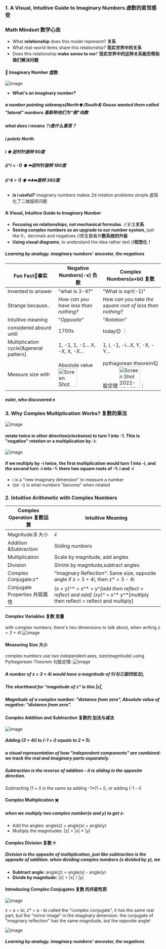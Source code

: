 ### 1. A Visual, Intuitive Guide to Imaginary Numbers 虚数的直觉感受
### Math Mindset 数学心态
- What **relationship** does this model represent? **关系**
- What real-world items share this relationship? **现实世界中的关系**
- Does this relationship **make sense to me**? **现实世界中的这种关系能否帮助我们解决问题**

####  🌰 Imaginary Number 虚数
![image](https://user-images.githubusercontent.com/31954987/196034995-c03ee2fe-5391-4f15-9b52-9c03cbb3257d.png)
- **What's an imaginary number?**
##### a number pointing sideways(North⬆️/South⬇️) Gauss wanted them called "lateral" numbers 高斯称他们为“侧”向数
##### what does i means？i是什么意思？
##### i points North. 
##### i ⬆️逆时针旋转 90度
##### (i*i = -1) ⬆️⬅️逆时针旋转 180度
##### (i^4 = 1) ⬆️⬅️⬇️➡️旋转 360度
- **is i useful?** imaginary numbers makes 2d rotation problems simple.虚简化了二维旋转问题

####  A Visual, Intuitive Guide to Imaginary Number
- **Focusing on relationships, not mechanical formulas**. //关注**关系**
- **Seeing complex numbers as an upgrade to our number system**, just like 0，decimals and negatives //把复数看作**数系统的升级**
- **Using visual diagrams**, to understand the idea rather text /**/视觉化！**
##### Learning by analogy. imaginary numbers' ancestor, the negatives

|Fun Fact🤔事实 |Negative Numbers(-x) 负数   |Complex Numbers(a+bi) 复数  |
|--------------|---------------------------|----------------------------|
|Invented to answer|"what is 3-4?"|"What is sqrt(-1)"                   |
|Strange because.. |_How can you have less than nothing?_|_How can you take the square root of less than nothing?_|
|Intuitive meaning |"_Opposite_"|"_Rotation_"|
|considered absurd until|1700s|today😊       ｜
|Multiplication cycle[&general pattern]|1, -1, 1, -1... X, -X, X, -X...|1, i, -1, -i...X, Y, -X, -Y...|
|Measure size with|Absolute value <img width="60" alt="Screen Shot 2022-10-29 at 15 49 56" src="https://user-images.githubusercontent.com/31954987/198820377-bc754431-e386-49d3-8de0-694b0cf488d1.png">|pythagorean theorem勾股定理 <img width="68" alt="Screen Shot 2022-10-29 at 15 49 12" src="https://user-images.githubusercontent.com/31954987/198820342-18b28404-11db-442e-a772-953fa39ea472.png">｜
#### euler, who discovered e


### 3. Why Complex Multiplication Works? 复数的乘法
![image](https://user-images.githubusercontent.com/31954987/196349564-3290b837-1aa8-4160-ba0a-a9433524da16.png)
#### rotate twice in other direction(clockwise) to turn 1 into -1. This is "negative" rotation or a multiplication by -i:

![image](https://user-images.githubusercontent.com/31954987/198820724-f8b0bf54-d826-4897-9024-32dda8d5891d.png)
#### if we multiply by -i twice, the first multiplication would turn 1 into -i, and the second turn -i into -1. there two square roots of -1: i and -i
- i is a "new imaginary dimension" to measure a number
- i(or -i) is what numbers "become" when rotated


### 2. Intuitive Arithmetic with Complex Numbers
|Complex Operation 复数运算 |Intuitive Meaning|
|--------------|---------------------------|
|Magnitude:$ 大小|z|$|Distance from zero:$|z|=\sqrt{a^{2}+b^{2}}$ |
|Addition &Subtraction|Sliding numbers|
|Multiplication|Scale by magnitude, add angles|
|Division|Shrink by magnitude,subtract angles|
|Complex Conjugate:z*|"Imaginary Reflection": Same size, opposite angle if z = 3 + 4i, then z* = 3 - 4i|
|Conjugate Properties 共轭属性|(x + y)^* = x^* + y^*[add then reflect = reflect and add]  (xy)^* = x^* y^*[multiply then reflect = reflect and multiply]|

#### Complex Variables 复数 变量
with complex numbers, there's two dimensions to talk about, when writing 
_z = 3 + 4i_
![image](https://user-images.githubusercontent.com/31954987/196573678-d1ce1ec7-8e90-468e-8383-0833b0fb9b02.png)

#### Measuring Size 大小
complex numbers use two independent axes, size(magnitude) using Pythagoream Theorem 勾股定理:
![image](https://user-images.githubusercontent.com/31954987/196574430-31a579f9-5d7d-464d-a6ae-6738abb45e9c.png)
##### A number of _z = 3 + 4i_ would have a magnitude of 5(勾三股四弦五), 
##### The shorthand for "magnitude of z" is this |z|, 
##### Magnitude of a complex number: "distance from zero", Absolute value of negative: "distance from zero".

#### Complex Addition and Subtraction 复数的 加法与减法
![image](https://user-images.githubusercontent.com/31954987/196575412-eeffe598-e9b8-4b24-895b-1d9d64002c1c.png)
##### Adding (3 + 4i) to (-1 + i) equals to 2 + 5i.
##### a visual representation of how "independent components" are combined: we track the real and imaginary parts separately.

##### Subtraction is the reverse of addition - it is sliding in the opposite direction.
Subtracting (1 + i) is the same as adding -1*(1 + i), or adding (-1 - i)

#### Complex Multiplication ✖️
##### when we multiply two complex number(x and y) to get z:
- Add the angles: angle(z) = angle(x) + angle(y)
- Multiply the magnitudes: |z| = |x| * |y|

#### Complex Division 复数 ➗
##### Division is the opposite of multiplication, just like subtraction is the opposite of addition. when dividing complex numbers (x divided by y), we

- **Subtract angle:** angle(z) = angle(x) - angle(y)
- **Divide by magnitude:** |z| = |x| / |y|

#### Introducing Complex Conjugates 复数 的共轭性质
![image](https://user-images.githubusercontent.com/31954987/196579520-df1d376e-3f42-4e2c-9886-083b94e894c1.png)

z = a + bi,
z* = a - bi called the "complex conjugate", it has the same real part, but the "mirror image" in the imaginary dimension. the conjugate of "imaginary reflection" has the same magnitude, but the opposite angle!

![image](https://user-images.githubusercontent.com/31954987/196958516-56c75a1b-3800-4b0b-b73d-3583e0440c9d.png)


##### Learning by analogy. imaginary numbers' ancestor, the negatives
